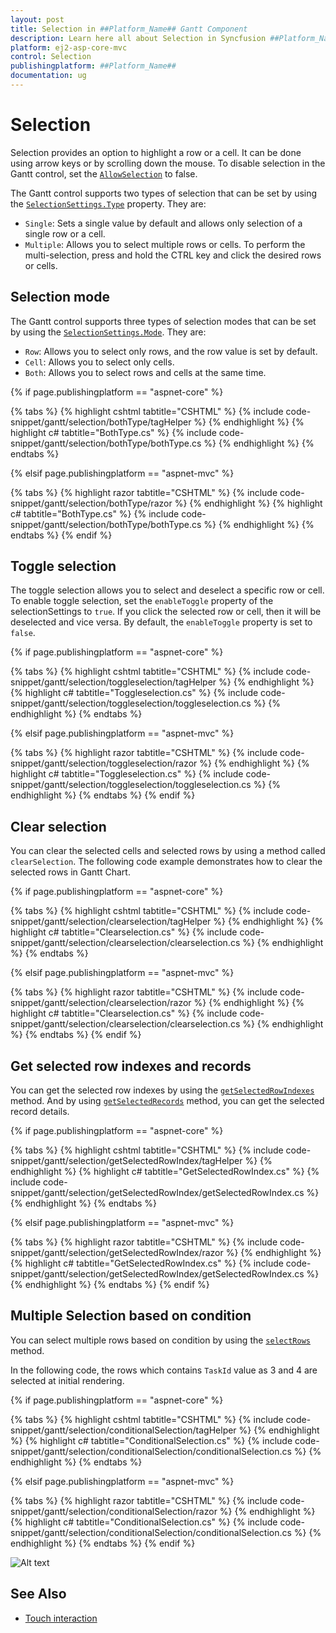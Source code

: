 ```yaml
---
layout: post
title: Selection in ##Platform_Name## Gantt Component
description: Learn here all about Selection in Syncfusion ##Platform_Name## Gantt component of Syncfusion Essential JS 2 and more.
platform: ej2-asp-core-mvc
control: Selection
publishingplatform: ##Platform_Name##
documentation: ug
---
```



# Selection

Selection provides an option to highlight a row or a cell. It can be done using arrow keys or by scrolling down the mouse. To disable selection in the Gantt control, set the [`AllowSelection`](https://help.syncfusion.com/cr/cref_files/aspnetcore-js2/Syncfusion.EJ2~Syncfusion.EJ2.Gantt.Gantt~AllowSelection.html) to false.

The Gantt control supports two types of selection that can be set by using the [`SelectionSettings.Type`](https://help.syncfusion.com/cr/cref_files/aspnetcore-js2/Syncfusion.EJ2~Syncfusion.EJ2.Gantt.GanttSelectionSettings~Type.html) property. They are:

* `Single`: Sets a single value by default and allows only selection of a single row or a cell.
* `Multiple`: Allows you to select multiple rows or cells. To perform the multi-selection, press and hold the CTRL key and click the desired rows or cells.

## Selection mode

The Gantt control supports three types of selection modes that can be set by using the [`SelectionSettings.Mode`](https://help.syncfusion.com/cr/cref_files/aspnetcore-js2/Syncfusion.EJ2~Syncfusion.EJ2.Gantt.GanttSelectionSettings~Mode.html). They are:

* `Row`: Allows you to select only rows, and the row value is set by default.
* `Cell`: Allows you to select only cells.
* `Both`: Allows you to select rows and cells at the same time.

{% if page.publishingplatform == "aspnet-core" %}

{% tabs %}
{% highlight cshtml tabtitle="CSHTML" %}
{% include code-snippet/gantt/selection/bothType/tagHelper %}
{% endhighlight %}
{% highlight c# tabtitle="BothType.cs" %}
{% include code-snippet/gantt/selection/bothType/bothType.cs %}
{% endhighlight %}
{% endtabs %}

{% elsif page.publishingplatform == "aspnet-mvc" %}

{% tabs %}
{% highlight razor tabtitle="CSHTML" %}
{% include code-snippet/gantt/selection/bothType/razor %}
{% endhighlight %}
{% highlight c# tabtitle="BothType.cs" %}
{% include code-snippet/gantt/selection/bothType/bothType.cs %}
{% endhighlight %}
{% endtabs %}
{% endif %}



## Toggle selection

The toggle selection allows you to select and deselect a specific row or cell. To enable toggle selection, set the `enableToggle` property of the selectionSettings to `true`. If you click the selected row or cell, then it will be deselected and vice versa. By default, the `enableToggle` property is set to `false`.

{% if page.publishingplatform == "aspnet-core" %}

{% tabs %}
{% highlight cshtml tabtitle="CSHTML" %}
{% include code-snippet/gantt/selection/toggleselection/tagHelper %}
{% endhighlight %}
{% highlight c# tabtitle="Toggleselection.cs" %}
{% include code-snippet/gantt/selection/toggleselection/toggleselection.cs %}
{% endhighlight %}
{% endtabs %}

{% elsif page.publishingplatform == "aspnet-mvc" %}

{% tabs %}
{% highlight razor tabtitle="CSHTML" %}
{% include code-snippet/gantt/selection/toggleselection/razor %}
{% endhighlight %}
{% highlight c# tabtitle="Toggleselection.cs" %}
{% include code-snippet/gantt/selection/toggleselection/toggleselection.cs %}
{% endhighlight %}
{% endtabs %}
{% endif %}



## Clear selection

You can clear the selected cells and selected rows by using a method called `clearSelection`. The following code example demonstrates how to clear the selected rows in Gantt Chart.

{% if page.publishingplatform == "aspnet-core" %}

{% tabs %}
{% highlight cshtml tabtitle="CSHTML" %}
{% include code-snippet/gantt/selection/clearselection/tagHelper %}
{% endhighlight %}
{% highlight c# tabtitle="Clearselection.cs" %}
{% include code-snippet/gantt/selection/clearselection/clearselection.cs %}
{% endhighlight %}
{% endtabs %}

{% elsif page.publishingplatform == "aspnet-mvc" %}

{% tabs %}
{% highlight razor tabtitle="CSHTML" %}
{% include code-snippet/gantt/selection/clearselection/razor %}
{% endhighlight %}
{% highlight c# tabtitle="Clearselection.cs" %}
{% include code-snippet/gantt/selection/clearselection/clearselection.cs %}
{% endhighlight %}
{% endtabs %}
{% endif %}



## Get selected row indexes and records

You can get the selected row indexes by using the [`getSelectedRowIndexes`](../api/gantt/#getselectedrowindexes) method. And by using [`getSelectedRecords`](../api/gantt/#getSelectedRecords) method, you can get the selected record details.

{% if page.publishingplatform == "aspnet-core" %}

{% tabs %}
{% highlight cshtml tabtitle="CSHTML" %}
{% include code-snippet/gantt/selection/getSelectedRowIndex/tagHelper %}
{% endhighlight %}
{% highlight c# tabtitle="GetSelectedRowIndex.cs" %}
{% include code-snippet/gantt/selection/getSelectedRowIndex/getSelectedRowIndex.cs %}
{% endhighlight %}
{% endtabs %}

{% elsif page.publishingplatform == "aspnet-mvc" %}

{% tabs %}
{% highlight razor tabtitle="CSHTML" %}
{% include code-snippet/gantt/selection/getSelectedRowIndex/razor %}
{% endhighlight %}
{% highlight c# tabtitle="GetSelectedRowIndex.cs" %}
{% include code-snippet/gantt/selection/getSelectedRowIndex/getSelectedRowIndex.cs %}
{% endhighlight %}
{% endtabs %}
{% endif %}



## Multiple Selection based on condition

You can select multiple rows based on condition by using the [`selectRows`](../api/grid/#selectrows) method.

In the following code, the rows which contains `TaskId` value as 3 and 4 are selected at initial rendering.

{% if page.publishingplatform == "aspnet-core" %}

{% tabs %}
{% highlight cshtml tabtitle="CSHTML" %}
{% include code-snippet/gantt/selection/conditionalSelection/tagHelper %}
{% endhighlight %}
{% highlight c# tabtitle="ConditionalSelection.cs" %}
{% include code-snippet/gantt/selection/conditionalSelection/conditionalSelection.cs %}
{% endhighlight %}
{% endtabs %}

{% elsif page.publishingplatform == "aspnet-mvc" %}

{% tabs %}
{% highlight razor tabtitle="CSHTML" %}
{% include code-snippet/gantt/selection/conditionalSelection/razor %}
{% endhighlight %}
{% highlight c# tabtitle="ConditionalSelection.cs" %}
{% include code-snippet/gantt/selection/conditionalSelection/conditionalSelection.cs %}
{% endhighlight %}
{% endtabs %}
{% endif %}



![Alt text](images/conditionalSelection.png)

## See Also

* [Touch interaction](./touch-interaction/#selection)